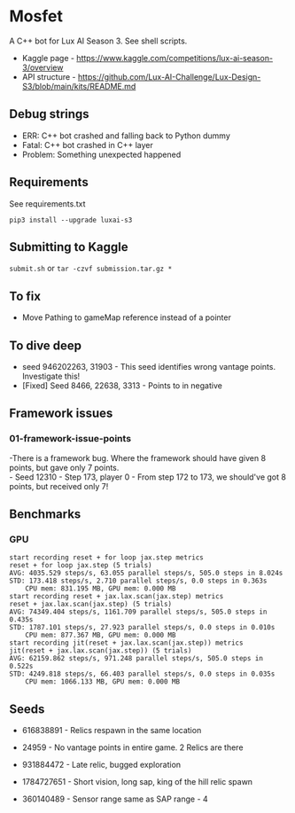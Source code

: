 # Mosfet

A C++ bot for Lux AI Season 3.  See shell scripts.

- Kaggle page - https://www.kaggle.com/competitions/lux-ai-season-3/overview
- API structure - https://github.com/Lux-AI-Challenge/Lux-Design-S3/blob/main/kits/README.md

## Debug strings

- ERR: C++ bot crashed and falling back to Python dummy
- Fatal: C++ bot crashed in C++ layer
- Problem:  Something unexpected happened

## Requirements

See requirements.txt

```
pip3 install --upgrade luxai-s3
```

## Submitting to Kaggle

`submit.sh` or
`tar -czvf submission.tar.gz *`

## To fix

- Move Pathing to gameMap reference instead of a pointer

## To dive deep

- seed 946202263, 31903 - This seed identifies wrong vantage points.  Investigate this!
- [Fixed] Seed 8466, 22638, 3313 - Points to in negative

## Framework issues

### 01-framework-issue-points

-There is a framework bug.  Where the framework should have given 8 points, but gave only 7 points.   
    - Seed 12310
    - Step 173, player 0
    - From step 172 to 173, we should've got 8 points, but received only 7!

## Benchmarks

### GPU

```
start recording reset + for loop jax.step metrics
reset + for loop jax.step (5 trials)
AVG: 4035.529 steps/s, 63.055 parallel steps/s, 505.0 steps in 8.024s
STD: 173.418 steps/s, 2.710 parallel steps/s, 0.0 steps in 0.363s
    CPU mem: 831.195 MB, GPU mem: 0.000 MB
start recording reset + jax.lax.scan(jax.step) metrics
reset + jax.lax.scan(jax.step) (5 trials)
AVG: 74349.404 steps/s, 1161.709 parallel steps/s, 505.0 steps in 0.435s
STD: 1787.101 steps/s, 27.923 parallel steps/s, 0.0 steps in 0.010s
    CPU mem: 877.367 MB, GPU mem: 0.000 MB
start recording jit(reset + jax.lax.scan(jax.step)) metrics
jit(reset + jax.lax.scan(jax.step)) (5 trials)
AVG: 62159.862 steps/s, 971.248 parallel steps/s, 505.0 steps in 0.522s
STD: 4249.818 steps/s, 66.403 parallel steps/s, 0.0 steps in 0.035s
    CPU mem: 1066.133 MB, GPU mem: 0.000 MB
```


## Seeds

- 616838891 - Relics respawn in the same location
- 24959 - No vantage points in entire game.  2 Relics are there

- 931884472 - Late relic, bugged exploration
- 1784727651 - Short vision, long sap, king of the hill relic spawn
- 360140489 - Sensor range same as SAP range - 4